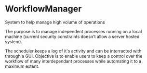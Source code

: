# WorkflowManager

System to help manage high volume of operations
 
The purpose is to manage independent processes running on a local machine (current security constraints
doesn't allow a server hosted system).

The scheduler keeps a log of it's activity and can be interracted with through a GUI. Objective is 
to enable users to keep a control over the workflow of many interdependant processes
while automating it to a maximum extent. 

